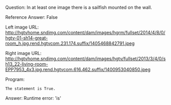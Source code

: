 Question: In at least one image there is a sailfish mounted on the wall.

Reference Answer: False

Left image URL: http://hgtvhome.sndimg.com/content/dam/images/hgrm/fullset/2014/4/8/0/hgtv-01-sh14-great-room_h.jpg.rend.hgtvcom.231.174.suffix/1405468842791.jpeg

Right image URL: http://hgtvhome.sndimg.com/content/dam/images/hgtv/fullset/2013/3/4/0/sh13_22-living-room-EPP7953_4x3.jpg.rend.hgtvcom.616.462.suffix/1400953040850.jpeg

Program:

```
The statement is True.
```
Answer: Runtime error: 'is'

